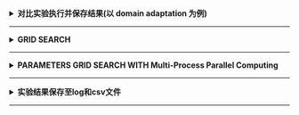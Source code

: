 
<details> 
    <summary><strong>   对比实验执行并保存结果(以 domain adaptation 为例)   </strong></summary>

```python
method = 'DGSA' #point the method name

reusltfile = './results/results_{}.csv'.format(method) # define the results saving path
Acc_dict = {'method':method}  
Acc_list = []
for i in domains:
    for j in domains:
        if i != j:
            Xs, Ys, Xt, Yt = loadofficehome(i,j)
            t0 = time.time()

            # check if the code can run
            # acc = np.random.rand(1)[0]

            if method == 'svm':
              ...
            elif method == 'pca':
              ...

            runningTime = time.time()-t0

            print('{} | {}-{} | Acc: {:0.4f} | Time: {:0.4f} |'.format(method, i[0], j[0], acc, runningTime))

            print('-'*35)
            Acc_list.append(acc)
            Acc_dict['{}-{}'.format(i[0], j[0])] = [round(acc*100, 1)]

addResulttoCSV(Acc_dict, reusltfile)
```
</details>

----------------------------------------------------------------------------------------------------------------------------------------

<details> 
    <summary><strong>   GRID SEARCH   </strong></summary>

```python

# EXPERIMENTS FOR PARAMETERS GRID SEARCH.
from sklearn.model_selection import ParameterGrid

class MODEL:
    def __init__(self, param1=1, param2=4, param3 ='t'):
        self.param1, self.param2, self.param3 = param1, param2, param3
    def fit(self):
        print(self.param1, self.param2, self.param3)

# CHANGEABLE
model = MODEL()
param_search_dict = {'param1': [1, 2], 'param2': [4, 5], 'param3':['t','m','d']} #CAN CHOOSE PARTS OF THE PARAMETERS

# DON'T CHANGE
param_grid = ParameterGrid(param_search_dict)
for param_cur_dict in param_grid:
    for param_name in param_cur_dict:
        locals()[param_name] = param_cur_dict[param_name]
# CHANGEABLE
    model = MODEL(param1=param1, param2=param2, param3=param3)
    # MAY PLAY REPEATED RUNNING HERE
    model.fit()
    print(param_cur_dict)
    print('-'*50)


#TODO:
'''
1. save the results.
2. with cross validation and test set.
3. parallelize
'''

```
</details>

----------------------------------------------------------------------------------------------------------------------------------------

<details> 
    <summary><strong>   PARAMETERS GRID SEARCH WITH Multi-Process Parallel Computing   </strong></summary>

```python
# EXPERIMENTS FOR PARAMETERS GRID SEARCH WITH Multi-Process Parallel Computing
from sklearn.model_selection import ParameterGrid
import multiprocessing
import time
from sys import stdout


class MODEL:
	def __init__(self, param1=1, param2=4, param3='t'):
		super(MODEL, self).__init__()
		self.param1, self.param2, self.param3 = param1, param2, param3
	def fit(self):
		stdout.write('param1: {} | param2: {} | param3: {} | 5s\n'.format(self.param1, self.param2, self.param3))
		time.sleep(2)

	def pipe(self, param1=1, param2=4, param3='t'):
		self.__init__(param1, param2, param3)
		self.fit()

if __name__ == '__main__':
	### LOCAL ADAPTATION STEP1: DEFINE THE PARAMETER GRID AND MODEL.
	param_search_dict = {'param1': [1, 2], 'param2': [4, 5],'param3': ['t', 'm', 'd']}  # MUST CONTAIN ALL PARAMETERS
	model = MODEL()
	# DON'T CHANGE
	param_grid_dict = ParameterGrid(param_search_dict)
	param_grid_list = [tuple(param_cur_dict.values()) for param_cur_dict in param_grid_dict]
	cores = multiprocessing.cpu_count()
	with multiprocessing.Pool(processes=cores) as pool:
		t0 = time.time()
		### LOCAL ADAPTATION STEP2: DEFINE THE SOLVER PIPELINE.
		pool.starmap(model.pipe, param_grid_list)
		pool.close()
		pool.join()
		runningtime = time.time()-t0
		print(runningtime)
```
</details>

----------------------------------------------------------------------------------------------------------------------------------------

<details><summary><strong>   实验结果保存至log和csv文件  </strong></summary><blockquote>
<details><summary><strong>   Code  </strong></summary><blockquote>

```python
'''
Copy from DeepADoTS
Des: create the logging file
'''

import logging
import os
import sys

import re
import time

# Use: logging.DEBUG, logging.INFO, logging.WARNING, logging.ERROR, logging.CRITICAL
LOG_LEVEL = logging.INFO######################################################################## Set the log level
CONSOLE_LOG_LEVEL = logging.INFO


def init_logging(output_dir='reports/logs', file_name=None):##################################################### the save direction
    # Prepare directory and file path for storing the logs
    timestamp = time.strftime('%Y-%m-%d-%H%M%S')
    if file_name is None:
        log_file_path = os.path.join(output_dir, '{}.log'.format(timestamp))######################### the log file name is timestamp
    else:
        log_file_path = os.path.join(output_dir, f'{file_name}.log')  ######################### the log file name is timestamp
    os.makedirs(output_dir, exist_ok=True)

    # Actually initialize the logging module
    log_formatter = logging.Formatter(fmt='%(asctime)s [%(levelname)s] %(name)s: %(message)s',
                                      datefmt='%Y-%m-%d %H:%M:%S')
    root_logger = logging.getLogger()
    root_logger.setLevel(LOG_LEVEL)
    # Removes previous handlers (required for running pipeline multiple times)
    root_logger.handlers = []

    # Store logs in a log file in reports/logs
    file_handler = logging.FileHandler(log_file_path)  # mode='w'
    file_handler.setFormatter(log_formatter)
    root_logger.addHandler(file_handler)

    # Also print logs in the standard output
    console_handler = logging.StreamHandler(sys.stdout)
    console_handler.setFormatter(log_formatter)
    console_handler.setLevel(CONSOLE_LOG_LEVEL)
    console_handler.addFilter(DebugModuleFilter(['^src\.', '^root$']))
    root_logger.addHandler(console_handler)

    # Create logger instance for the config file
    logger = logging.getLogger(__name__)
    logger.debug('Logger initialized')


class DebugModuleFilter(logging.Filter):
    def __init__(self, pattern=[]):
        logging.Filter.__init__(self)
        self.module_pattern = [re.compile(x) for x in pattern]

    def filter(self, record):
        # This filter assumes that we want INFO logging from all
        # modules and DEBUG logging from only selected ones, but
        # easily could be adapted for other policies.
        if record.levelno == logging.DEBUG:
            # e.g. src.evaluator.evaluation
            return any([x.match(record.name) for x in self.module_pattern])
        return True
```

</blockquote></details>

<details open><summary><strong>   Figure  </strong></summary>  
<div align=left><img src ="https://github.com/zhaojiachen1994/Frequently-used-code-blocks/blob/master/Figures/groupedbar.png" width="300" height="150"/></div>
</details>

</blockquote></details>

-----------------------------------------------------------------------------------------------------------------------------------




